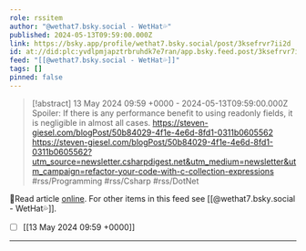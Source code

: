 ```yaml
---
role: rssitem
author: "@wethat7․bsky․social - WetHat💦"
published: 2024-05-13T09:59:00.000Z
link: https://bsky.app/profile/wethat7.bsky.social/post/3ksefrvr7ii2d
id: at://did:plc:yvdlpmjapztrbruhdk7e7ran/app.bsky.feed.post/3ksefrvr7ii2d
feed: "[[@wethat7․bsky․social - WetHat💦]]"
tags: []
pinned: false
---
```

> [!abstract] 13 May 2024 09:59 +0000 - 2024-05-13T09:59:00.000Z
> Spoiler: If there is any performance benefit to using readonly fields, it is negligible in almost all cases. https://steven-giesel.com/blogPost/50b84029-4f1e-4e6d-8fd1-0311b0605562 https://steven-giesel.com/blogPost/50b84029-4f1e-4e6d-8fd1-0311b0605562?utm_source=newsletter.csharpdigest.net&utm_medium=newsletter&utm_campaign=refactor-your-code-with-c-collection-expressions #rss/Programming #rss/Csharp #rss/DotNet

🔗Read article [online](https://bsky.app/profile/wethat7.bsky.social/post/3ksefrvr7ii2d). For other items in this feed see [[@wethat7․bsky․social - WetHat💦]].

- [ ] [[13 May 2024 09꞉59 +0000]]
- - -
